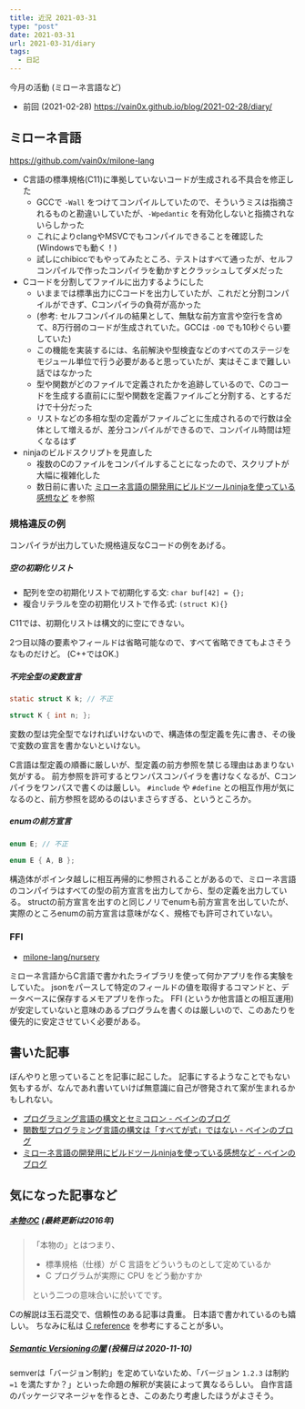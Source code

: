 ```yaml
---
title: 近況 2021-03-31
type: "post"
date: 2021-03-31
url: 2021-03-31/diary
tags:
  - 日記
---
```


今月の活動 (ミローネ言語など)

<!--more-->

- 前回 (2021-02-28) <https://vain0x.github.io/blog/2021-02-28/diary/>

## ミローネ言語

https://github.com/vain0x/milone-lang

- C言語の標準規格(C11)に準拠していないコードが生成される不具合を修正した
    - GCCで `-Wall` をつけてコンパイルしていたので、そういうミスは指摘されるものと勘違いしていたが、`-Wpedantic` を有効化しないと指摘されないらしかった
    - これによりclangやMSVCでもコンパイルできることを確認した (Windowsでも動く！)
    - 試しにchibiccでもやってみたところ、テストはすべて通ったが、セルフコンパイルで作ったコンパイラを動かすとクラッシュしてダメだった
- Cコードを分割してファイルに出力するようにした
    - いままでは標準出力にCコードを出力していたが、これだと分割コンパイルができず、Cコンパイラの負荷が高かった
    - (参考: セルフコンパイルの結果として、無駄な前方宣言や空行を含めて、8万行弱のコードが生成されていた。GCCは `-O0` でも10秒ぐらい要していた)
    - この機能を実装するには、名前解決や型検査などのすべてのステージをモジュール単位で行う必要があると思っていたが、実はそこまで難しい話ではなかった
    - 型や関数がどのファイルで定義されたかを追跡しているので、Cのコードを生成する直前にに型や関数を定義ファイルごと分割する、とするだけで十分だった
    - リストなどの多相な型の定義がファイルごとに生成されるので行数は全体として増えるが、差分コンパイルができるので、コンパイル時間は短くなるはず
- ninjaのビルドスクリプトを見直した
    - 複数のCのファイルをコンパイルすることになったので、スクリプトが大幅に複雑化した
    - 数日前に書いた [ミローネ言語の開発用にビルドツールninjaを使っている感想など](https://vain0x.github.io/blog/2021-03-29/ninja-thoughts/) を参照

### 規格違反の例

コンパイラが出力していた規格違反なCコードの例をあげる。

##### **空の初期化リスト**

- 配列を空の初期化リストで初期化する文: `char buf[42] = {};`
- 複合リテラルを空の初期化リストで作る式: `(struct K){}`

C11では、初期化リストは構文的に空にできない。

2つ目以降の要素やフィールドは省略可能なので、すべて省略できてもよさそうなものだけど。
(C++ではOK.)

##### **不完全型の変数宣言**

```c
static struct K k; // 不正

struct K { int n; };
```

変数の型は完全型でなければいけないので、構造体の型定義を先に書き、その後で変数の宣言を書かないといけない。

C言語は型定義の順番に厳しいが、型定義の前方参照を禁じる理由はあまりない気がする。
前方参照を許可するとワンパスコンパイラを書けなくなるが、Cコンパイラをワンパスで書くのは厳しい。
`#include` や `#define` との相互作用が気になるのと、前方参照を認めるのはいまさらすぎる、というところか。

##### **enumの前方宣言**

```c
enum E; // 不正

enum E { A, B };
```

構造体がポインタ越しに相互再帰的に参照されることがあるので、ミローネ言語のコンパイラはすべての型の前方宣言を出力してから、型の定義を出力している。
structの前方宣言を出すのと同じノリでenumも前方宣言を出していたが、実際のところenumの前方宣言は意味がなく、規格でも許可されていない。

### FFI

- [milone-lang/nursery](https://github.com/vain0x/milone-lang/tree/f95078fb6adbd86be0f9769248d84ca5d8905e6b/nursery)

ミローネ言語からC言語で書かれたライブラリを使って何かアプリを作る実験をしていた。
jsonをパースして特定のフィールドの値を取得するコマンドと、データベースに保存するメモアプリを作った。
FFI (というか他言語との相互運用) が安定していないと意味のあるプログラムを書くのは厳しいので、このあたりを優先的に安定させていく必要がある。

## 書いた記事

ぼんやりと思っていることを記事に起こした。
記事にするようなことでもない気もするが、なんであれ書いていけば無意識に自己が啓発されて案が生まれるかもしれない。

- [プログラミング言語の構文とセミコロン - ベインのブログ](https://vain0x.github.io/blog/2021-03-21/semicolon-syntax/)
- [関数型プログラミング言語の構文は「すべてが式」ではない - ベインのブログ](https://vain0x.github.io/blog/2021-03-30/nonexpression-syntax-in-functional-programming-language/)
- [ミローネ言語の開発用にビルドツールninjaを使っている感想など - ベインのブログ](https://vain0x.github.io/blog/2021-03-29/ninja-thoughts/)

## 気になった記事など

##### **[本物のC](http://real-c.info/index.html)** (最終更新は2016年)

> 「本物の」とはつまり、
>
> - 標準規格（仕様）が C 言語をどういうものとして定めているか
> - C プログラムが実際に CPU をどう動かすか
>
> という二つの意味合いに於いてです。

Cの解説は玉石混交で、信頼性のある記事は貴重。
日本語で書かれているのも嬉しい。
ちなみに私は [C reference](https://en.cppreference.com/w/c) を参考にすることが多い。

##### **[Semantic Versioningの闇](https://knqyf263.hatenablog.com/entry/2020/11/10/224424)** (投稿日は 2020-11-10)

semverは「バージョン制約」を定めていないため、「バージョン `1.2.3` は制約 `=1` を満たすか？」といった命題の解釈が実装によって異なるらしい。
自作言語のパッケージマネージャを作るとき、このあたり考慮したほうがよさそう。
